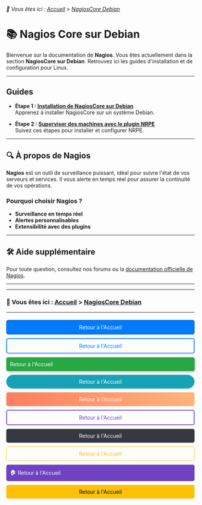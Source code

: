 <link rel="stylesheet" type="text/css" href="/assets/css/purple-theme.css">

###### 📂 Vous êtes ici : [Accueil](../../index.md) > [NagiosCore Debian](../nagioscore-debian/index.md)

# 📚 Nagios Core sur Debian

Bienvenue sur la documentation de **Nagios**. Vous êtes actuellement dans la section **NagiosCore sur Debian**. Retrouvez ici les guides d'installation et de configuration pour Linux.

---

## Guides 

* **Étape 1 : [Installation de NagiosCore sur Debian](installation-nagioscore.md)**  
   Apprenez à installer NagiosCore sur un système Debian.

* **Étape 2 : [Superviser des machines avec le plugin NRPE](supervision-nrpe)**  
   Suivez ces étapes pour installer et configurer NRPE.

---

## 🔍 À propos de Nagios

**Nagios** est un outil de surveillance puissant, idéal pour suivre l'état de vos serveurs et services. Il vous alerte en temps réel pour assurer la continuité de vos opérations.

### Pourquoi choisir Nagios ?
- **Surveillance en temps réel**
- **Alertes personnalisables**
- **Extensibilité avec des plugins**

---

## 🛠️ Aide supplémentaire

Pour toute question, consultez nos forums ou la [documentation officielle de Nagios](https://www.nagios.org/documentation/).

---
---

### 📂 Vous êtes ici : [Accueil](../../index.md) > [NagiosCore Debian](../nagioscore-debian/index.md)


---

<div style="display: flex; flex-direction: column; gap: 10px; margin: 20px 0;">

<!-- Bouton 1 : Simple avec couleur de fond -->
<a href="https://infochill.com" style="padding: 10px; background-color: #007bff; color: white; text-decoration: none; border-radius: 5px; border: 1px solid #0056b3; text-align: center;">
   Retour à l'Accueil
</a>

<!-- Bouton 2 : Simple avec bordure colorée -->
<a href="../../index.md" style="padding: 10px; background-color: transparent; color: #007bff; text-decoration: none; border: 2px solid #007bff; border-radius: 5px; text-align: center;">
   Retour à l'Accueil
</a>

<!-- Bouton 3 : Bouton avec ombre -->
<a href="../../index.md" style="padding: 10px; background-color: #28a745; color: white; text-decoration: none; border-radius: 5px; box-shadow: 2px 2px 5px rgba(0, 0, 0, 0.3);">
   Retour à l'Accueil
</a>

<!-- Bouton 4 : Bouton arrondi -->
<a href="../../index.md" style="padding: 10px; background-color: #17a2b8; color: white; text-decoration: none; border-radius: 50px; border: none; text-align: center;">
   Retour à l'Accueil
</a>

<!-- Bouton 5 : Bouton avec un dégradé -->
<a href="../../index.md" style="padding: 10px; background: linear-gradient(to right, #ff7e5f, #feb47b); color: white; text-decoration: none; border-radius: 5px; text-align: center;">
   Retour à l'Accueil
</a>

<!-- Bouton 6 : Bouton transparent avec effet au survol -->
<a href="../../index.md" style="padding: 10px; background-color: transparent; color: #6f42c1; text-decoration: none; border: 2px solid #6f42c1; border-radius: 5px; text-align: center; transition: background-color 0.3s;">
   Retour à l'Accueil
</a>
    
<style>
   /* Ajout d'un effet au survol pour le bouton 6 */
   a:hover {
      background-color: #6f42c1;
      color: white;
   }
</style>

<!-- Bouton 7 : Bouton simple et élégant -->
<a href="../../index.md" style="padding: 10px; background-color: #343a40; color: white; text-decoration: none; border-radius: 5px; text-align: center;">
   Retour à l'Accueil
</a>

<!-- Bouton 8 : Bouton minimaliste -->
<a href="../../index.md" style="padding: 10px; background-color: transparent; color: #ffc107; text-decoration: none; border: 1px solid #ffc107; border-radius: 5px; text-align: center;">
   Retour à l'Accueil
</a>

<!-- Bouton 9 : Bouton avec icône -->
<a href="../../index.md" style="padding: 10px; background-color: #6f42c1; color: white; text-decoration: none; border-radius: 5px; display: flex; align-items: center; gap: 5px;">
   <span>🏠</span> Retour à l'Accueil
</a>

<!-- Bouton 10 : Bouton avec couleur personnalisée -->
<a href="../../index.md" style="padding: 10px; background-color: #ffc107; color: black; text-decoration: none; border-radius: 5px; text-align: center;">
   Retour à l'Accueil
</a>
</div>
